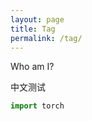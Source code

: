 ```yaml
---
layout: page
title: Tag
permalink: /tag/
---
```


Who am I?

中文测试

```python
import torch
```